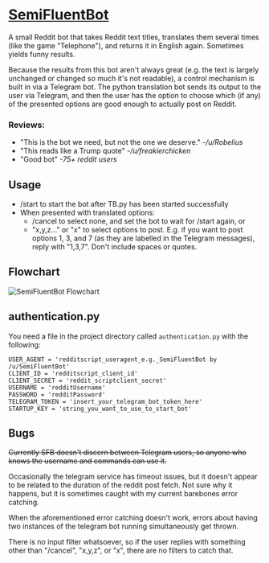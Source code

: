 # [SemiFluentBot](https://www.reddit.com/user/SemiFluentBot/)
A small Reddit bot that takes Reddit text titles, translates them several times (like the game "Telephone"), and returns it in English again. Sometimes yields funny results.

Because the results from this bot aren't always great (e.g. the text is largely unchanged or changed so much it's not readable), a control mechanism is built in via a Telegram bot. The python translation bot sends its output to the user via Telegram, and then the user has the option to choose which (if any) of the presented options are good enough to actually post on Reddit.

### Reviews:
* "This is the bot we need, but not the one we deserve." *-/u/Robelius*
* "This reads like a Trump quote" *-/u/freakierchicken*
* "Good bot" *-75+ reddit users*

## Usage
- /start to start the bot after TB.py has been started successfully
- When presented with translated options:
  - /cancel to select none, and set the bot to wait for /start again, or
  - "x,y,z..." or "x" to select options to post. E.g. if you want to post options 1, 3, and 7 (as they are labelled in the Telegram messages), reply with "1,3,7". Don't include spaces or quotes.

## Flowchart
![SemiFluentBot Flowchart](https://github.com/drummingjack2/SemiFluentBot/blob/master/SFB_flowchart.png)

## authentication.py
You need a file in the project directory called `authentication.py` with the following:

    USER_AGENT = 'redditscript_useragent_e.g._SemiFluentBot by /u/SemiFluentBot'
    CLIENT_ID = 'redditscript_client_id'
    CLIENT_SECRET = 'reddit_scriptclient_secret'
    USERNAME = 'redditUsername'
    PASSWORD = 'redditPassword'
    TELEGRAM_TOKEN = 'insert_your_telegram_bot_token_here'
    STARTUP_KEY = 'string_you_want_to_use_to_start_bot'


## Bugs

~~Currently SFB doesn't discern between Telegram users, so anyone who knows the username and commands can use it.~~

Occasionally the telegram service has timeout issues, but it doesn't appear to be related to the duration of the reddit post fetch. Not sure why it happens, but it is sometimes caught with my current barebones error catching.

When the aforementioned error catching doesn't work, errors about having two instances of the telegram bot running simultaneously get thrown.

There is no input filter whatsoever, so if the user replies with something other than "/cancel", "x,y,z", or "x", there are no filters to catch that.


